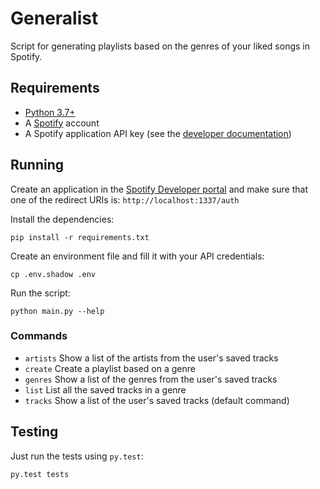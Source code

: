 # Generalist

Script for generating playlists based on the genres of your liked songs in Spotify.

## Requirements

* [Python 3.7+](https://www.python.org/)
* A [Spotify](https://www.spotify.com/) account
* A Spotify application API key (see the [developer documentation](https://developer.spotify.com/))


## Running

Create an application in the [Spotify Developer portal](https://developer.spotify.com/) and make sure that one of the redirect URIs is: `http://localhost:1337/auth`

Install the dependencies:

```shell
pip install -r requirements.txt
```

Create an environment file and fill it with your API credentials:

```shell
cp .env.shadow .env
```

Run the script:

```shell
python main.py --help
```

### Commands

* `artists` Show a list of the artists from the user's saved tracks
* `create` Create a playlist based on a genre
* `genres` Show a list of the genres from the user's saved tracks
* `list` List all the saved tracks in a genre
* `tracks` Show a list of the user's saved tracks (default command)

## Testing

Just run the tests using `py.test`:

```shell
py.test tests
```
